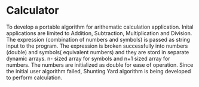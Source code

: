 # Calculator

To develop a portable algorithm for arithematic calculation application.
Inital applications are limited to Addition, Subtraction, Multiplication and Division.
The expression (combination of numbers and symbols) is passed as string input to the program.
The expression is broken successfully into numbers (double) and symbols( equivalent numbers) and they are stord in separate dynamic arrays. n- sized array for symbols and n+1 sized array for numbers. 
The numbers are initialized as double for ease of operation.
Since the initial user algorithm failed, Shunting Yard algorithm is being developed to perform calculation. 
